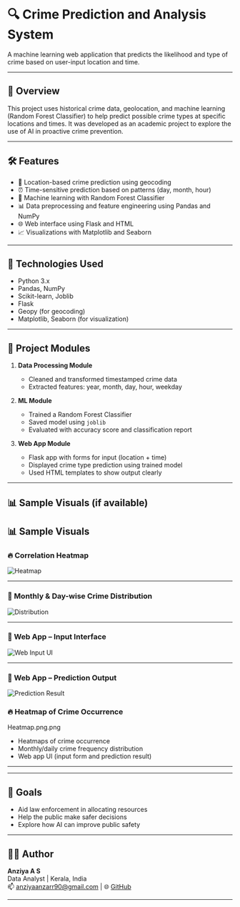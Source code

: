 # 🔍 Crime Prediction and Analysis System 

A machine learning web application that predicts the likelihood and type of crime based on user-input location and time.

---

## 📌 Overview

This project uses historical crime data, geolocation, and machine learning (Random Forest Classifier) to help predict possible crime types at specific locations and times. It was developed as an academic project to explore the use of AI in proactive crime prevention.

---

## 🛠️ Features

- 📍 Location-based crime prediction using geocoding
- ⏰ Time-sensitive prediction based on patterns (day, month, hour)
- 🎯 Machine learning with Random Forest Classifier
- 📊 Data preprocessing and feature engineering using Pandas and NumPy
- 🌐 Web interface using Flask and HTML
- 📈 Visualizations with Matplotlib and Seaborn

---

## 🧠 Technologies Used

- Python 3.x  
- Pandas, NumPy  
- Scikit-learn, Joblib  
- Flask  
- Geopy (for geocoding)  
- Matplotlib, Seaborn (for visualization)

---

## 🚀 Project Modules

1. **Data Processing Module**
   - Cleaned and transformed timestamped crime data
   - Extracted features: year, month, day, hour, weekday

2. **ML Module**
   - Trained a Random Forest Classifier
   - Saved model using `joblib`
   - Evaluated with accuracy score and classification report

3. **Web App Module**
   - Flask app with forms for input (location + time)
   - Displayed crime type prediction using trained model
   - Used HTML templates to show output clearly

---

## 📊 Sample Visuals (if available)

## 📊 Sample Visuals

### 🔥 Correlation Heatmap

![Heatmap](Heatmap.png)

---

### 📅 Monthly & Day-wise Crime Distribution

![Distribution](Frequency%20Distribution.png)

---

### 🧠 Web App – Input Interface

![Web Input UI](Output1.png)

---

### 📍 Web App – Prediction Output

![Prediction Result](Output2.png)


### 🔥 Heatmap of Crime Occurrence

Heatmap.png.png



- Heatmaps of crime occurrence
- Monthly/daily crime frequency distribution
- Web app UI (input form and prediction result)

---


---

## 🎯 Goals

- Aid law enforcement in allocating resources
- Help the public make safer decisions
- Explore how AI can improve public safety

---

## 👩‍💻 Author

**Anziya A S**  
Data Analyst | Kerala, India  
📫 anziyaanzarr90@gmail.com | 🌐 [GitHub](https://github.com/anziyas)

---



